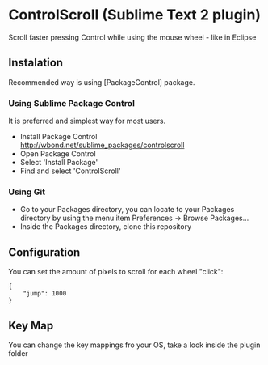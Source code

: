 # ControlScroll (Sublime Text 2 plugin)

Scroll faster pressing Control while using the mouse wheel - like in Eclipse

## Instalation
Recommended way is using [PackageControl] package.

### Using Sublime Package Control

It is preferred and simplest way for most users. 

- Install Package Control http://wbond.net/sublime_packages/controlscroll
- Open Package Control
- Select 'Install Package'
- Find and select 'ControlScroll'

### Using Git

- Go to your Packages directory, you can locate to your Packages directory by using the menu item 
  Preferences ->   Browse Packages...
- Inside the Packages directory, clone this repository

## Configuration
You can set the amount of pixels to scroll for each wheel "click":
````
{
	"jump": 1000
}
````

## Key Map
You can change the key mappings fro your OS, take a look inside the plugin folder

[Sublime]: http://www.sublimetext.com/
[PackageControll]: http://wbond.net/sublime_packages/package_control/installation

